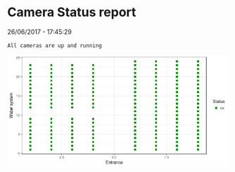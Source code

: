 Camera Status report
================
26/06/2017 - 17:45:29

    All cameras are up and running

![](camreport_files/figure-markdown_github/unnamed-chunk-2-1.png)
